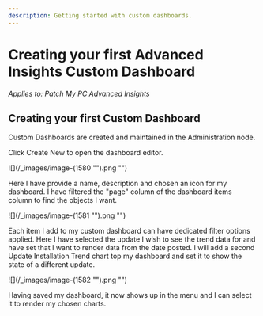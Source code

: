 ```yaml
---
description: Getting started with custom dashboards.
---
```


# Creating your first Advanced Insights Custom Dashboard

_Applies to: Patch My PC Advanced Insights_

## Creating your first Custom Dashboard

Custom Dashboards are created and maintained in the Administration node.&#x20;

Click Create New to open the dashboard editor.

![](/_images/image-(1580 "").png "")

Here I have provide a name, description and chosen an icon for my dashboard. I have filtered the "page" column of the dashboard items column to find the objects I want.&#x20;

![](/_images/image-(1581 "").png "")

Each item I add to my custom dashboard can have dedicated filter options applied. Here I have selected the update I wish to see the trend data for and have set that I want to render data from the date posted. I will add a second Update Installation Trend chart top my dashboard and set it to show the state of a different update.

![](/_images/image-(1582 "").png "")

Having saved my dashboard, it now shows up in the menu and I can select it to render my chosen charts.
